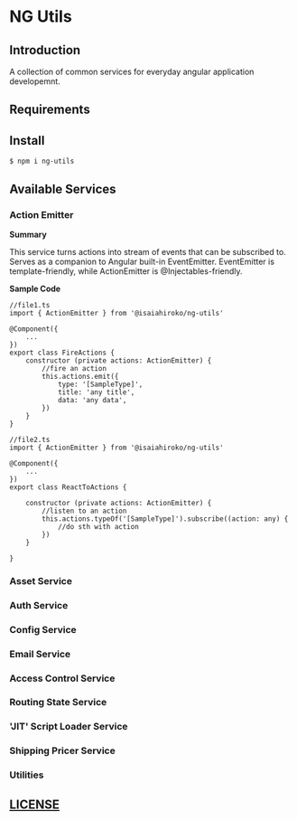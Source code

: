 # NG Utils

## Introduction
A collection of common services for everyday angular application developemnt.

## Requirements

## Install
```
$ npm i ng-utils
```

## Available Services
### Action Emitter
**Summary**

This service turns actions into stream of events that can be subscribed to. Serves as a companion to Angular built-in EventEmitter. EventEmitter is template-friendly, while ActionEmitter is @Injectables-friendly.

**Sample Code**
```
//file1.ts
import { ActionEmitter } from '@isaiahiroko/ng-utils'

@Component({
    ...
})
export class FireActions {
    constructor (private actions: ActionEmitter) {    
        //fire an action
        this.actions.emit({
            type: '[SampleType]',
            title: 'any title',
            data: 'any data',
        })
    }
}

//file2.ts
import { ActionEmitter } from '@isaiahiroko/ng-utils'

@Component({
    ...
})
export class ReactToActions {

    constructor (private actions: ActionEmitter) {
        //listen to an action
        this.actions.typeOf('[SampleType]').subscribe((action: any) {
            //do sth with action
        })
    }

}
```

### Asset Service
### Auth Service
### Config Service
### Email Service
### Access Control Service
### Routing State Service
### 'JIT' Script Loader Service
### Shipping Pricer Service
### Utilities

## [LICENSE](./LICENSE.md)